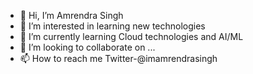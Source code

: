 - 👋 Hi, I’m Amrendra Singh
- 👀 I’m interested in learning new technologies
- 🌱 I’m currently learning Cloud technologies and AI/ML
- 💞️ I’m looking to collaborate on ...
- 📫 How to reach me Twitter-@imamrendrasingh 

<!---
amrendra01/amrendra01 is a ✨ special ✨ repository because its `README.md` (this file) appears on your GitHub profile.
You can click the Preview link to take a look at your changes.
--->
